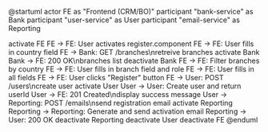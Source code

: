 @startuml
actor FE as "Frontend (CRM/BO)"
participant "bank-service" as Bank
participant "user-service" as User
participant "email-service" as Reporting

activate FE
FE -> FE: User activates register.component
FE -> FE: User fills in country field
FE -> Bank: GET /branches\nretreive branches
activate Bank
Bank -> FE: 200 OK\nbranches list
deactivate Bank
FE -> FE: Filter branches by country
FE -> FE: User fills in branch field and role
FE -> FE: User fills in all fields
FE -> FE: User clicks "Register" button
FE -> User: POST /users\ncreate user
activate User
User -> User: Create user and return userId
User -> FE: 201 Created\ndisplay success message
User -> Reporting: POST /emails\nsend registration email
activate Reporting
Reporting -> Reporting: Generate and send activation email
Reporting -> User: 200 OK
deactivate Reporting
deactivate User
deactivate FE
@enduml
